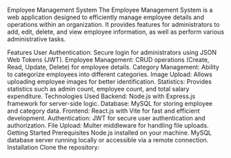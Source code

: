 Employee Management System
The Employee Management System is a web application designed to efficiently manage employee details and operations within an organization. It provides features for administrators to add, edit, delete, and view employee information, as well as perform various administrative tasks.

Features
User Authentication: Secure login for administrators using JSON Web Tokens (JWT).
Employee Management: CRUD operations (Create, Read, Update, Delete) for employee details.
Category Management: Ability to categorize employees into different categories.
Image Upload: Allows uploading employee images for better identification.
Statistics: Provides statistics such as admin count, employee count, and total salary expenditure.
Technologies Used
Backend: Node.js with Express.js framework for server-side logic.
Database: MySQL for storing employee and category data.
Frontend: React.js with Vite for fast and efficient development.
Authentication: JWT for secure user authentication and authorization.
File Upload: Multer middleware for handling file uploads.
Getting Started
Prerequisites
Node.js installed on your machine.
MySQL database server running locally or accessible via a remote connection.
Installation
Clone the repository:

